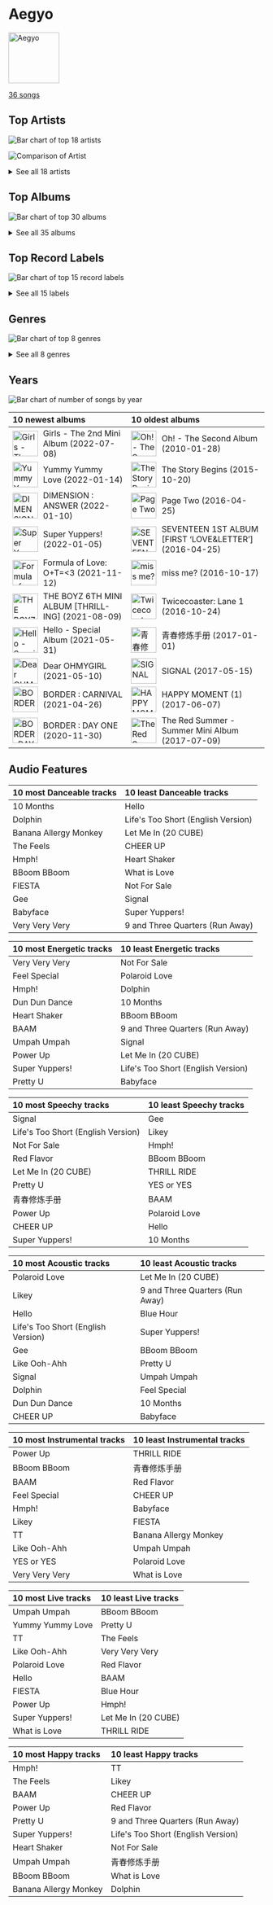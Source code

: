 # Aegyo


<img src="https://mosaic.scdn.co/640/ab67616d0000b2731544041d0285585cc92c2709ab67616d0000b27335cdd6d3f5815afac043758eab67616d0000b2733c5bfa54ae5e8312f5e0325aab67616d0000b273714e56679ab196354e2e443e" alt="Aegyo" width="100" />

[36 songs](tracks.md)

## Top Artists

![Bar chart of top 18 artists](../../images/playlists/aegyo/artists.png)

![Comparison of Artist](../../images/playlists/aegyo/artists_comparison.png)


<details>
<summary>See all 18 artists</summary>

| Number of Tracks | Art | Artist | 🔗 |
|---:|:---|:---|:---|
| 10 | <img src="https://i.scdn.co/image/ab6761610000e5eb200008f1cb940483514db2bd" alt="" width="50" /> | [TWICE](../../artists/twice.md) | [🔗](https://open.spotify.com/artist/7n2Ycct7Beij7Dj7meI4X0) |
| 4 | <img src="https://i.scdn.co/image/ab6761610000e5ebc5443c5abc130f03b6014845" alt="" width="50" /> | [ENHYPEN](../../artists/enhypen.md) | [🔗](https://open.spotify.com/artist/5t5FqBwTcgKTaWmfEbwQY9) |
| 3 | <img src="https://i.scdn.co/image/ab6761610000e5eb4d4b74165ecfadcacf0771ae" alt="" width="50" /> | MOMOLAND | [🔗](https://open.spotify.com/artist/5RR0MLwcjc87wjSw2JYdwx) |
| 3 | <img src="https://i.scdn.co/image/ab6761610000e5eb5bf330a57b9dcffd8f7b2c14" alt="" width="50" /> | [Red Velvet](../../artists/red_velvet.md) | [🔗](https://open.spotify.com/artist/1z4g3DjTBBZKhvAroFlhOM) |
| 2 | <img src="https://i.scdn.co/image/ab6761610000e5eba3e483bda08002c2c7bfa7ef" alt="" width="50" /> | WJSN Chocome | [🔗](https://open.spotify.com/artist/5VyqN5hNo0TbYF0ICU77nn) |
| 2 | <img src="https://i.scdn.co/image/ab6761610000e5eb9954a1ab45b2404a7bff2a45" alt="" width="50" /> | OH MY GIRL | [🔗](https://open.spotify.com/artist/2019zR22qK2RBvCqtudBaI) |
| 2 | <img src="https://i.scdn.co/image/ab6761610000e5eb63329d77582c519154674fd7" alt="" width="50" /> | TOMORROW X TOGETHER | [🔗](https://open.spotify.com/artist/0ghlgldX5Dd6720Q3qFyQB) |
| 1 | <img src="https://i.scdn.co/image/ab6761610000e5ebeb77c85f6012113fcefb38da" alt="" width="50" /> | [SEVENTEEN](../../artists/seventeen.md) | [🔗](https://open.spotify.com/artist/7nqOGRxlXj7N2JYbgNEjYH) |
| 1 | <img src="https://i.scdn.co/image/ab6761610000e5ebf8786ccb6031a3266bb15606" alt="" width="50" /> | WJSN | [🔗](https://open.spotify.com/artist/6hhqsQZhtp9hfaZhSd0VSD) |
| 1 | <img src="https://i.scdn.co/image/ab6761610000e5eb848461f60f0f337dadbf396f" alt="" width="50" /> | [aespa](../../artists/aespa.md) | [🔗](https://open.spotify.com/artist/6YVMFz59CuY7ngCxTxjpxE) |
| 1 | <img src="https://i.scdn.co/image/ab6761610000e5eb8884036ea777e2afb47ac7a2" alt="" width="50" /> | I.O.I | [🔗](https://open.spotify.com/artist/6RKnXXyprPjhBdCvL802Ku) |
| 1 | <img src="https://i.scdn.co/image/ab6761610000e5eba6b0d348c125a072e5284b3e" alt="" width="50" /> | IZ*ONE | [🔗](https://open.spotify.com/artist/5r1tUTxVSgvBHnoDuDODPH) |
| 1 | <img src="https://i.scdn.co/image/ab6761610000e5ebd2c540efb76ea47414f376af" alt="" width="50" /> | TFBOYS | [🔗](https://open.spotify.com/artist/1dywcVTpMrP7VmQUhngSce) |
| 1 | <img src="https://i.scdn.co/image/ab6761610000e5eb41fe5fc9b99c0fe9f8725d38" alt="" width="50" /> | Natti Natasha | [🔗](https://open.spotify.com/artist/1GDbiv3spRmZ1XdM1jQbT7) |
| 1 | <img src="https://i.scdn.co/image/ab6761610000e5ebc8166baa6c8c9a5d1dbc41b5" alt="" width="50" /> | JOY | [🔗](https://open.spotify.com/artist/0sYpJ0nCC8AlDrZFeAA7ub) |
| 1 | <img src="https://i.scdn.co/image/ab67616d0000b27335cdd6d3f5815afac043758e" alt="" width="50" /> | OH MY GIRL BANHANA | [🔗](https://open.spotify.com/artist/0X1f2U9bxiC3DhKA8OcvgG) |
| 1 | <img src="https://i.scdn.co/image/ab6761610000e5eb385df356841aaec34a0914aa" alt="" width="50" /> | [Girls' Generation](../../artists/girls__generation.md) | [🔗](https://open.spotify.com/artist/0Sadg1vgvaPqGTOjxu0N6c) |
| 1 | <img src="https://i.scdn.co/image/ab6761610000e5eb8b1752dc8c0f2dce9abc2dbc" alt="" width="50" /> | THE BOYZ | [🔗](https://open.spotify.com/artist/0CmvFWTX9zmMNCUi6fHtAx) |

</details>


## Top Albums

![Bar chart of top 30 albums](../../images/playlists/aegyo/albums.png)


<details>
<summary>See all 35 albums</summary>

| Number of Tracks | Art | Album | Release Date | 🔗 |
|---:|:---|:---|:---|:---|
| 2 | <img src="https://i.scdn.co/image/ab67616d0000b2734a6096741dcf413354a59554" alt="" width="50" /> | BORDER : DAY ONE | 2020-11-30 | [🔗](https://open.spotify.com/album/3YxF7jTnpdNepWbO42f8lH) |
| 1 | <img src="https://i.scdn.co/image/ab67616d0000b2733c5bfa54ae5e8312f5e0325a" alt="" width="50" /> | 青春修炼手册 | 2017-01-01 | [🔗](https://open.spotify.com/album/5sJB1R7udfChkgp5VRfY07) |
| 1 | <img src="https://i.scdn.co/image/ab67616d0000b2733a7804057d817ff9f68ca85c" alt="" width="50" /> | ‘The ReVe Festival’ Day 2 | 2019-08-20 | [🔗](https://open.spotify.com/album/3DXz6ItR9DzIw9S0h3Cxfc) |
| 1 | <img src="https://i.scdn.co/image/ab67616d0000b273266f95f6353cb2b974f67fa7" alt="" width="50" /> | miss me? | 2016-10-17 | [🔗](https://open.spotify.com/album/2YyowuE62RMWFtBSa2EO7r) |
| 1 | <img src="https://i.scdn.co/image/ab67616d0000b2738c6cdb00ed42b1d6315f0bc1" alt="" width="50" /> | minisode1 : Blue Hour | 2020-10-26 | [🔗](https://open.spotify.com/album/2DDNDdePEx9R0bBwRqahdr) |
| 1 | <img src="https://i.scdn.co/image/ab67616d0000b27352db41e897d3a8dc72929208" alt="" width="50" /> | Yummy Yummy Love | 2022-01-14 | [🔗](https://open.spotify.com/album/2r35RHvEtBjgKiONdItRR5) |
| 1 | <img src="https://i.scdn.co/image/ab67616d0000b273140ba24506e300382e08e6ec" alt="" width="50" /> | YES or YES | 2018-11-05 | [🔗](https://open.spotify.com/album/25VunQEW0x2W6ALND2Mh4g) |
| 1 | <img src="https://i.scdn.co/image/ab67616d0000b273e2a4f8bcc74020cd4b01f647" alt="" width="50" /> | What Is Love | 2018-04-09 | [🔗](https://open.spotify.com/album/5o5cJ6yZmcyy4y4hK0J6de) |
| 1 | <img src="https://i.scdn.co/image/ab67616d0000b2736034eda385497f614778f457" alt="" width="50" /> | Twicetagram | 2017-10-30 | [🔗](https://open.spotify.com/album/3hJXmK5gWN9P6jtZL0Lr2y) |
| 1 | <img src="https://i.scdn.co/image/ab67616d0000b273387444ab2fc1f08dfe7915ab" alt="" width="50" /> | Twicecoaster: Lane 1 | 2016-10-24 | [🔗](https://open.spotify.com/album/5zQhaDNbiXHRqd8Y51I4vy) |
| 1 | <img src="https://i.scdn.co/image/ab67616d0000b273ce17f432c79c5e45ce88688f" alt="" width="50" /> | The Story Begins | 2015-10-20 | [🔗](https://open.spotify.com/album/72WWZVAx6GtSbEeGESwDLo) |
| 1 | <img src="https://i.scdn.co/image/ab67616d0000b2738164cd1a2e03b7ca2db9ff5e" alt="" width="50" /> | The Red Summer - Summer Mini Album | 2017-07-09 | [🔗](https://open.spotify.com/album/6OXg149IkmbgW7zfzbwgS2) |
| 1 | <img src="https://i.scdn.co/image/ab67616d0000b2736207621becafe079ec6c9185" alt="" width="50" /> | The Dream Chapter: MAGIC | 2019-10-21 | [🔗](https://open.spotify.com/album/5KoR6s906nbO21C9ZPdwTv) |
| 1 | <img src="https://i.scdn.co/image/ab67616d0000b2731544041d0285585cc92c2709" alt="" width="50" /> | THE BOYZ 6TH MINI ALBUM [THRILL-ING] | 2021-08-09 | [🔗](https://open.spotify.com/album/0lh0pZ8GjZGrAhzIG4Jn0E) |
| 1 | <img src="https://i.scdn.co/image/ab67616d0000b273c564791fd5ae81ca9da399f4" alt="" width="50" /> | Super Yuppers! | 2022-01-05 | [🔗](https://open.spotify.com/album/5Sh3VW04we2IqNP7BlBwuM) |
| 1 | <img src="https://i.scdn.co/image/ab67616d0000b2736017bca98dea58ceddea77c1" alt="" width="50" /> | Summer Magic - Summer Mini Album | 2018-08-06 | [🔗](https://open.spotify.com/album/5zWa1ZEUBctbKqvwXbFawo) |
| 1 | <img src="https://i.scdn.co/image/ab67616d0000b273d07e49e3e5a8e79903713354" alt="" width="50" /> | SIGNAL | 2017-05-15 | [🔗](https://open.spotify.com/album/28PwDunFAR71toOCTYRvkf) |
| 1 | <img src="https://i.scdn.co/image/ab67616d0000b273deeee778a591e7032c1bdc80" alt="" width="50" /> | SEVENTEEN 1ST ALBUM [FIRST ‘LOVE&LETTER’] | 2016-04-25 | [🔗](https://open.spotify.com/album/50BrkBakrLWufmTLjCVBwn) |
| 1 | <img src="https://i.scdn.co/image/ab67616d0000b2739e9e3a1adcc32090690fd0b6" alt="" width="50" /> | Page Two | 2016-04-25 | [🔗](https://open.spotify.com/album/6q2oUEqL9uzVXHCeKoA8JV) |
| 1 | <img src="https://i.scdn.co/image/ab67616d0000b2739b57e9b31c831fb2137c38e2" alt="" width="50" /> | Oh! - The Second Album | 2010-01-28 | [🔗](https://open.spotify.com/album/4e841RxorIoZIufX8v7p7E) |
| 1 | <img src="https://i.scdn.co/image/ab67616d0000b2734957fced6061ee536ca618ab" alt="" width="50" /> | NONSTOP | 2020-04-27 | [🔗](https://open.spotify.com/album/7J8Kp48L7RdLkpjSVrO5PY) |
| 1 | <img src="https://i.scdn.co/image/ab67616d0000b273f0d00e054e9a9cb2e86cdf72" alt="" width="50" /> | Merry & Happy | 2017-12-11 | [🔗](https://open.spotify.com/album/0R7pj4tnmcoUulrZGPo6nw) |
| 1 | <img src="https://i.scdn.co/image/ab67616d0000b2738a30df9ceed62f9c39069c9e" alt="" width="50" /> | Hmph! | 2020-10-07 | [🔗](https://open.spotify.com/album/3oiVOb6e43wsvdV4ClJYm0) |
| 1 | <img src="https://i.scdn.co/image/ab67616d0000b27366ff63bc084fb412aa2dddd3" alt="" width="50" /> | Hello - Special Album | 2021-05-31 | [🔗](https://open.spotify.com/album/37mRfTDwQzVbHihypYY8oE) |
| 1 | <img src="https://i.scdn.co/image/ab67616d0000b273b66327ff0474d017472d7b18" alt="" width="50" /> | HAPPY MOMENT (1) | 2017-06-07 | [🔗](https://open.spotify.com/album/4nnyYQGOKRU090FK7sfunL) |
| 1 | <img src="https://i.scdn.co/image/ab67616d0000b273b3be3b970fc89a02f301c9da" alt="" width="50" /> | Girls - The 2nd Mini Album | 2022-07-08 | [🔗](https://open.spotify.com/album/4w1dbvUy1crv0knXQvcSeY) |
| 1 | <img src="https://i.scdn.co/image/ab67616d0000b273a5bb4ef1ca42f4378d815c7c" alt="" width="50" /> | GREAT! | 2018-01-03 | [🔗](https://open.spotify.com/album/5vt2sEP5J0VNbYXoA7h2k4) |
| 1 | <img src="https://i.scdn.co/image/ab67616d0000b27342b393df3e24a66e5accbf2b" alt="" width="50" /> | Fun to The World | 2018-06-26 | [🔗](https://open.spotify.com/album/75dkh8s39e7txjNe9cODH3) |
| 1 | <img src="https://i.scdn.co/image/ab67616d0000b273d1961ecb307c9e05ec8f7e82" alt="" width="50" /> | Formula of Love: O+T=<3 | 2021-11-12 | [🔗](https://open.spotify.com/album/5052Ip89wdW8EGdpjEpNeq) |
| 1 | <img src="https://i.scdn.co/image/ab67616d0000b27349b81808fcdaeeb55bef59d1" alt="" width="50" /> | Feel Special | 2019-09-23 | [🔗](https://open.spotify.com/album/3NQBPabmRm3LzVcmtkTLfo) |
| 1 | <img src="https://i.scdn.co/image/ab67616d0000b27304d1fa0ab8be50437e6bad1d" alt="" width="50" /> | Dear OHMYGIRL | 2021-05-10 | [🔗](https://open.spotify.com/album/2xfmLni05CCgygcNdtPvuN) |
| 1 | <img src="https://i.scdn.co/image/ab67616d0000b2731c1ea5bfa5680ac877acdd55" alt="" width="50" /> | DIMENSION : ANSWER | 2022-01-10 | [🔗](https://open.spotify.com/album/3nOj9hsnptBEDt9ie2lra5) |
| 1 | <img src="https://i.scdn.co/image/ab67616d0000b273714e56679ab196354e2e443e" alt="" width="50" /> | BORDER : CARNIVAL | 2021-04-26 | [🔗](https://open.spotify.com/album/4LGYBcRsteiXjcPD4QQvxv) |
| 1 | <img src="https://i.scdn.co/image/ab67616d0000b2735ecba6eed6a9e14a7e9534b2" alt="" width="50" /> | BLOOM*IZ | 2020-02-17 | [🔗](https://open.spotify.com/album/5dm3PMCHxTSOdDFZ1hlfMm) |
| 1 | <img src="https://i.scdn.co/image/ab67616d0000b27335cdd6d3f5815afac043758e" alt="" width="50" /> | BANANA ALLERGY MONKEY | 2018-04-02 | [🔗](https://open.spotify.com/album/5KuGBZ8VDDWM47WK2hs0PV) |

</details>


## Top Record Labels

![Bar chart of top 15 record labels](../../images/playlists/aegyo/labels.png)


<details>
<summary>See all 15 labels</summary>

| Number of Tracks | Label |
|---:|:---|
| 11 | [Republic Records](../../labels/republic_records.md) |
| 5 | [SM Entertainment](../../labels/sm_entertainment.md) |
| 4 | [BELIFT LAB](../../labels/belift_lab.md) |
| 3 | WM Entertainment |
| 3 | [Starship Entertainment](../../labels/starship_entertainment.md) |
| 2 | [Stone Music Entertainment](../../labels/stone_music_entertainment.md) |
| 2 | MLD ENTERTAINMENT |
| 2 | [Kakao Entertainment](../../labels/kakao_entertainment.md) |
| 1 | [Warner Records](../../labels/warner_records.md) |
| 1 | WM Taiwan |
| 1 | [PLEDIS Entertainment](../../labels/pledis_entertainment.md) |
| 1 | Imperial Distribution |
| 1 | [Genie Music Corporation](../../labels/genie_music_corporation.md) |
| 1 | DUBLEKICK COMPANY |
| 1 | Cre.ker Entertainment |

</details>


## Genres

![Bar chart of top 8 genres](../../images/playlists/aegyo/genres.png)


<details>
<summary>See all 8 genres</summary>

| Number of Tracks | Genre |
|---:|:---|
| 27 | [k-pop](../../genres/k_pop.md) |
| 26 | [k-pop girl group](../../genres/k_pop_girl_group.md) |
| 8 | [k-pop boy group](../../genres/k_pop_boy_group.md) |
| 4 | anime |
| 1 | mandopop |
| 1 | mainland chinese pop |
| 1 | k-pop reality show |
| 1 | chinese idol pop |

</details>


## Years

![Bar chart of number of songs by year](../../images/playlists/aegyo/years.png)



| 10 newest albums | 10 oldest albums |
|:---|:---|
| <div style="display:flex; align-items:center;"><img src="https://i.scdn.co/image/ab67616d0000b273b3be3b970fc89a02f301c9da" alt="Girls - The 2nd Mini Album" width="50" /> <span style="padding-left:10px;">Girls - The 2nd Mini Album (2022-07-08)</span></div> | <div style="display:flex; align-items:center;"><img src="https://i.scdn.co/image/ab67616d0000b2739b57e9b31c831fb2137c38e2" alt="Oh! - The Second Album" width="50" /> <span style="padding-left:10px;">Oh! - The Second Album (2010-01-28)</span></div> |
| <div style="display:flex; align-items:center;"><img src="https://i.scdn.co/image/ab67616d0000b27352db41e897d3a8dc72929208" alt="Yummy Yummy Love" width="50" /> <span style="padding-left:10px;">Yummy Yummy Love (2022-01-14)</span></div> | <div style="display:flex; align-items:center;"><img src="https://i.scdn.co/image/ab67616d0000b273ce17f432c79c5e45ce88688f" alt="The Story Begins" width="50" /> <span style="padding-left:10px;">The Story Begins (2015-10-20)</span></div> |
| <div style="display:flex; align-items:center;"><img src="https://i.scdn.co/image/ab67616d0000b2731c1ea5bfa5680ac877acdd55" alt="DIMENSION : ANSWER" width="50" /> <span style="padding-left:10px;">DIMENSION : ANSWER (2022-01-10)</span></div> | <div style="display:flex; align-items:center;"><img src="https://i.scdn.co/image/ab67616d0000b2739e9e3a1adcc32090690fd0b6" alt="Page Two" width="50" /> <span style="padding-left:10px;">Page Two (2016-04-25)</span></div> |
| <div style="display:flex; align-items:center;"><img src="https://i.scdn.co/image/ab67616d0000b273c564791fd5ae81ca9da399f4" alt="Super Yuppers!" width="50" /> <span style="padding-left:10px;">Super Yuppers! (2022-01-05)</span></div> | <div style="display:flex; align-items:center;"><img src="https://i.scdn.co/image/ab67616d0000b273deeee778a591e7032c1bdc80" alt="SEVENTEEN 1ST ALBUM [FIRST ‘LOVE&LETTER’]" width="50" /> <span style="padding-left:10px;">SEVENTEEN 1ST ALBUM [FIRST ‘LOVE&LETTER’] (2016-04-25)</span></div> |
| <div style="display:flex; align-items:center;"><img src="https://i.scdn.co/image/ab67616d0000b273d1961ecb307c9e05ec8f7e82" alt="Formula of Love: O+T=<3" width="50" /> <span style="padding-left:10px;">Formula of Love: O+T=<3 (2021-11-12)</span></div> | <div style="display:flex; align-items:center;"><img src="https://i.scdn.co/image/ab67616d0000b273266f95f6353cb2b974f67fa7" alt="miss me?" width="50" /> <span style="padding-left:10px;">miss me? (2016-10-17)</span></div> |
| <div style="display:flex; align-items:center;"><img src="https://i.scdn.co/image/ab67616d0000b2731544041d0285585cc92c2709" alt="THE BOYZ 6TH MINI ALBUM [THRILL-ING]" width="50" /> <span style="padding-left:10px;">THE BOYZ 6TH MINI ALBUM [THRILL-ING] (2021-08-09)</span></div> | <div style="display:flex; align-items:center;"><img src="https://i.scdn.co/image/ab67616d0000b273387444ab2fc1f08dfe7915ab" alt="Twicecoaster: Lane 1" width="50" /> <span style="padding-left:10px;">Twicecoaster: Lane 1 (2016-10-24)</span></div> |
| <div style="display:flex; align-items:center;"><img src="https://i.scdn.co/image/ab67616d0000b27366ff63bc084fb412aa2dddd3" alt="Hello - Special Album" width="50" /> <span style="padding-left:10px;">Hello - Special Album (2021-05-31)</span></div> | <div style="display:flex; align-items:center;"><img src="https://i.scdn.co/image/ab67616d0000b2733c5bfa54ae5e8312f5e0325a" alt="青春修炼手册" width="50" /> <span style="padding-left:10px;">青春修炼手册 (2017-01-01)</span></div> |
| <div style="display:flex; align-items:center;"><img src="https://i.scdn.co/image/ab67616d0000b27304d1fa0ab8be50437e6bad1d" alt="Dear OHMYGIRL" width="50" /> <span style="padding-left:10px;">Dear OHMYGIRL (2021-05-10)</span></div> | <div style="display:flex; align-items:center;"><img src="https://i.scdn.co/image/ab67616d0000b273d07e49e3e5a8e79903713354" alt="SIGNAL" width="50" /> <span style="padding-left:10px;">SIGNAL (2017-05-15)</span></div> |
| <div style="display:flex; align-items:center;"><img src="https://i.scdn.co/image/ab67616d0000b273714e56679ab196354e2e443e" alt="BORDER : CARNIVAL" width="50" /> <span style="padding-left:10px;">BORDER : CARNIVAL (2021-04-26)</span></div> | <div style="display:flex; align-items:center;"><img src="https://i.scdn.co/image/ab67616d0000b273b66327ff0474d017472d7b18" alt="HAPPY MOMENT (1)" width="50" /> <span style="padding-left:10px;">HAPPY MOMENT (1) (2017-06-07)</span></div> |
| <div style="display:flex; align-items:center;"><img src="https://i.scdn.co/image/ab67616d0000b2734a6096741dcf413354a59554" alt="BORDER : DAY ONE" width="50" /> <span style="padding-left:10px;">BORDER : DAY ONE (2020-11-30)</span></div> | <div style="display:flex; align-items:center;"><img src="https://i.scdn.co/image/ab67616d0000b2738164cd1a2e03b7ca2db9ff5e" alt="The Red Summer - Summer Mini Album" width="50" /> <span style="padding-left:10px;">The Red Summer - Summer Mini Album (2017-07-09)</span></div> |
## Audio Features

| 10 most Danceable tracks | 10 least Danceable tracks |
|:---|:---|
| 10 Months | Hello |
| Dolphin | Life's Too Short (English Version) |
| Banana Allergy Monkey | Let Me In (20 CUBE) |
| The Feels | CHEER UP |
| Hmph! | Heart Shaker |
| BBoom BBoom | What is Love |
| FIESTA | Not For Sale |
| Gee | Signal |
| Babyface | Super Yuppers! |
| Very Very Very | 9 and Three Quarters (Run Away) |

| 10 most Energetic tracks | 10 least Energetic tracks |
|:---|:---|
| Very Very Very | Not For Sale |
| Feel Special | Polaroid Love |
| Hmph! | Dolphin |
| Dun Dun Dance | 10 Months |
| Heart Shaker | BBoom BBoom |
| BAAM | 9 and Three Quarters (Run Away) |
| Umpah Umpah | Signal |
| Power Up | Let Me In (20 CUBE) |
| Super Yuppers! | Life's Too Short (English Version) |
| Pretty U | Babyface |

| 10 most Speechy tracks | 10 least Speechy tracks |
|:---|:---|
| Signal | Gee |
| Life's Too Short (English Version) | Likey |
| Not For Sale | Hmph! |
| Red Flavor | BBoom BBoom |
| Let Me In (20 CUBE) | THRILL RIDE |
| Pretty U | YES or YES |
| 青春修炼手册 | BAAM |
| Power Up | Polaroid Love |
| CHEER UP | Hello |
| Super Yuppers! | 10 Months |

| 10 most Acoustic tracks | 10 least Acoustic tracks |
|:---|:---|
| Polaroid Love | Let Me In (20 CUBE) |
| Likey | 9 and Three Quarters (Run Away) |
| Hello | Blue Hour |
| Life's Too Short (English Version) | Super Yuppers! |
| Gee | BBoom BBoom |
| Like Ooh-Ahh | Pretty U |
| Signal | Umpah Umpah |
| Dolphin | Feel Special |
| Dun Dun Dance | 10 Months |
| CHEER UP | Babyface |

| 10 most Instrumental tracks | 10 least Instrumental tracks |
|:---|:---|
| Power Up | THRILL RIDE |
| BBoom BBoom | 青春修炼手册 |
| BAAM | Red Flavor |
| Feel Special | CHEER UP |
| Hmph! | Babyface |
| Likey | FIESTA |
| TT | Banana Allergy Monkey |
| Like Ooh-Ahh | Umpah Umpah |
| YES or YES | Polaroid Love |
| Very Very Very | What is Love |

| 10 most Live tracks | 10 least Live tracks |
|:---|:---|
| Umpah Umpah | BBoom BBoom |
| Yummy Yummy Love | Pretty U |
| TT | The Feels |
| Like Ooh-Ahh | Very Very Very |
| Polaroid Love | Red Flavor |
| Hello | BAAM |
| FIESTA | Blue Hour |
| Power Up | Hmph! |
| Super Yuppers! | Let Me In (20 CUBE) |
| What is Love | THRILL RIDE |

| 10 most Happy tracks | 10 least Happy tracks |
|:---|:---|
| Hmph! | TT |
| The Feels | Likey |
| BAAM | CHEER UP |
| Power Up | Red Flavor |
| Pretty U | 9 and Three Quarters (Run Away) |
| Super Yuppers! | Life's Too Short (English Version) |
| Heart Shaker | Not For Sale |
| Umpah Umpah | 青春修炼手册 |
| BBoom BBoom | What is Love |
| Banana Allergy Monkey | Dolphin |
